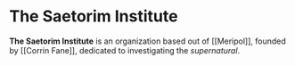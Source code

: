 # The Saetorim Institute

**The Saetorim Institute** is an organization based out of [[Meripol]], founded by [[Corrin Fane]], dedicated to investigating the *supernatural*.
